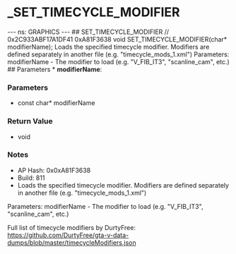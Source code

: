 # _SET_TIMECYCLE_MODIFIER

--- ns: GRAPHICS --- ## SET_TIMECYCLE_MODIFIER  // 0x2C933ABF17A1DF41 0xA81F3638 void SET_TIMECYCLE_MODIFIER(char* modifierName);  Loads the specified timecycle modifier. Modifiers are defined separately in another file (e.g. "timecycle_mods_1.xml") Parameters: modifierName - The modifier to load (e.g. "V_FIB_IT3", "scanline_cam", etc.)  ## Parameters * **modifierName**:

### Parameters
* const char* modifierName

### Return Value
* void

### Notes
* AP Hash: 0x0xA81F3638
* Build: 811
* Loads the specified timecycle modifier. Modifiers are defined separately in another file (e.g. "timecycle_mods_1.xml")

Parameters:
modifierName - The modifier to load (e.g. "V_FIB_IT3", "scanline_cam", etc.)

Full list of timecycle modifiers by DurtyFree: https://github.com/DurtyFree/gta-v-data-dumps/blob/master/timecycleModifiers.json

